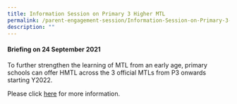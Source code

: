 ```yaml
---
title: Information Session on Primary 3 Higher MTL
permalink: /parent-engagement-session/Information-Session-on-Primary-3-Higher-MTL/
description: ""
---
```

#### **Briefing on 24 September 2021**


To further strengthen the learning of MTL from an early age, primary schools can offer HMTL across the 3 official MTLs from P3 onwards starting Y2022.  
  
Please click [here](/files/Resource%20for%20Parents/Parent%20Engagement%20Session/Info%20Ses%20on%20Pri%203%20Higher%20MTL/P3%20and%20P4%20HMTL_Briefing%20Slides%20for%20parents%20_updated%2020th%20Sept%202021.pdf) for more information.